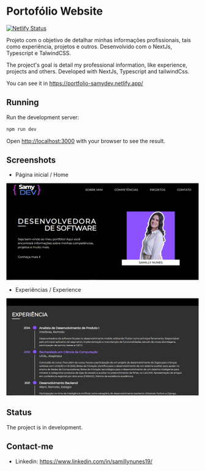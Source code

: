 # Portofólio Website
[![Netlify Status](https://api.netlify.com/api/v1/badges/28dcc2c5-57c7-48f5-8f30-c9af04e7f46e/deploy-status)](https://app.netlify.com/sites/portfolio-samydev/deploys)

Projeto com o objetivo de detalhar minhas informações profissionais, tais como experiência, projetos e outros. Desenvolvido com o NextJs, Typescript e TalwindCSS.

The project's goal is detail my professional information, like experience, projects and others. Developed with NextJs, Typescript and tailwindCss.

You can see it in https://portfolio-samydev.netlify.app/

## Running

Run the development server:

```bash
npm run dev
```

Open [http://localhost:3000](http://localhost:3000) with your browser to see the result.

## Screenshots

- Página inicial / Home
<img src="https://github.com/SamillyNunes/portfolio/blob/main/readme/home.png" width=700 />

- Experiências / Experience
<img src="https://github.com/SamillyNunes/portfolio/blob/main/readme/xp.png" width=700 />


## Status

The project is in development.

## Contact-me

- Linkedin: https://www.linkedin.com/in/samillynunes19/
